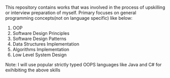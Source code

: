 This repository contains works that was involved in the process of upskilling or interview preparation of myself.
Primary focuses on general programming concepts(not on language specific) like below:
1. OOP
2. Software Design Principles
3. Software Design Patterns
4. Data Structures Implementation
5. Algorithms Implementation
6. Low Level System Design

Note: I will use popular strictly typed OOPS languages like Java and C# for exihibiting the above skills
